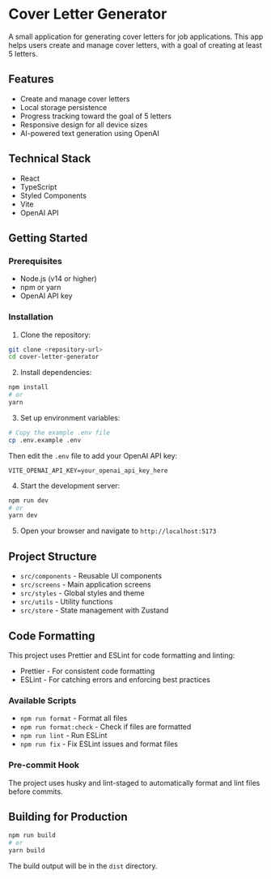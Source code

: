 # Cover Letter Generator

A small application for generating cover letters for job applications. This app helps users create and manage cover letters, with a goal of creating at least 5 letters.

## Features

- Create and manage cover letters
- Local storage persistence
- Progress tracking toward the goal of 5 letters
- Responsive design for all device sizes
- AI-powered text generation using OpenAI

## Technical Stack

- React
- TypeScript
- Styled Components
- Vite
- OpenAI API

## Getting Started

### Prerequisites

- Node.js (v14 or higher)
- npm or yarn
- OpenAI API key

### Installation

1. Clone the repository:

```bash
git clone <repository-url>
cd cover-letter-generator
```

2. Install dependencies:

```bash
npm install
# or
yarn
```

3. Set up environment variables:

```bash
# Copy the example .env file
cp .env.example .env
```

Then edit the `.env` file to add your OpenAI API key:

```
VITE_OPENAI_API_KEY=your_openai_api_key_here
```

4. Start the development server:

```bash
npm run dev
# or
yarn dev
```

5. Open your browser and navigate to `http://localhost:5173`

## Project Structure

- `src/components` - Reusable UI components
- `src/screens` - Main application screens
- `src/styles` - Global styles and theme
- `src/utils` - Utility functions
- `src/store` - State management with Zustand

## Code Formatting

This project uses Prettier and ESLint for code formatting and linting:

- Prettier - For consistent code formatting
- ESLint - For catching errors and enforcing best practices

### Available Scripts

- `npm run format` - Format all files
- `npm run format:check` - Check if files are formatted
- `npm run lint` - Run ESLint
- `npm run fix` - Fix ESLint issues and format files

### Pre-commit Hook

The project uses husky and lint-staged to automatically format and lint files before commits.

## Building for Production

```bash
npm run build
# or
yarn build
```

The build output will be in the `dist` directory.
